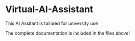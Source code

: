 # Virtual-AI-Assistant
This AI Assitant is tailored for university use 

The complete documentation is included in the files above!
